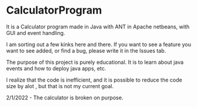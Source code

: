 # CalculatorProgram
It is a Calculator program made in Java with ANT in Apache netbeans, with GUI and event handling.

I am sorting out a few kinks here and there. If you want to see a feature you want to see added, or find a bug, please write it in the Issues tab.

The purpose of this project is purely educational. It is to learn about java events and how to deploy java apps, etc.

I realize that the code is inefficient, and it is possible to reduce the code size by alot , but that is not my current goal.

2/1/2022 - The calculator is broken on purpose.
